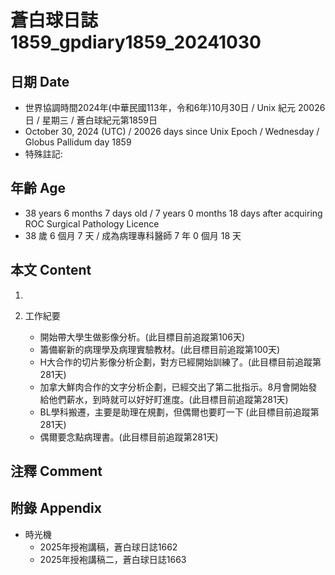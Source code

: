 [_metadata_:encoding]: - "utf-8"
[_metadata_:language]: - "zh-Hant-TW"
[_metadata_:fileformat]: - "markdown"
[_metadata_:MIME_type]: - "text/plain"
[_metadata_:markdown_version]: - "commonmark version 0.30"
[_metadata_:markdown_spec]: - "https://spec.commonmark.org/0.30/"

# 蒼白球日誌1859_gpdiary1859_20241030 #

## 日期 Date ##

* 世界協調時間2024年(中華民國113年，令和6年)10月30日 / Unix 紀元 20026 日 / 星期三 / 蒼白球紀元第1859日
* October 30, 2024 (UTC) / 20026 days since Unix Epoch / Wednesday / Globus Pallidum day 1859
* 特殊註記:

## 年齡 Age ##

* 38 years 6 months 7 days old / 7 years 0 months 18 days after acquiring ROC Surgical Pathology Licence
* 38 歲 6 個月 7 天 / 成為病理專科醫師 7 年 0 個月 18 天

## 本文 Content ##

1. 

2. 工作紀要

    - 開始帶大學生做影像分析。(此目標目前追蹤第106天)
    - 籌備嶄新的病理學及病理實驗教材。(此目標目前追蹤第100天)
    - H大合作的切片影像分析企劃，對方已經開始訓練了。(此目標目前追蹤第281天)
    - 加拿大鮮肉合作的文字分析企劃，已經交出了第二批指示。8月會開始發給他們薪水，到時就可以好好盯進度。(此目標目前追蹤第281天)
    - BL學科搬遷，主要是助理在規劃，但偶爾也要盯一下 (此目標目前追蹤第281天)
    - 偶爾要念點病理書。(此目標目前追蹤第281天)

## 注釋 Comment ##


## 附錄 Appendix ##

* 時光機
    - 2025年授袍講稿，蒼白球日誌1662
    - 2025年授袍講稿二，蒼白球日誌1663
